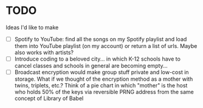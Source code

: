 # TODO
Ideas I'd like to make

 - [ ] Spotify to YouTube: find all the songs on my Spotify playlist and load them into YouTube playlist (on my account) or return a list of urls. Maybe also works with artists?
 - [ ] Introduce coding to a beloved city... in which K-12 schools have to cancel classes and schools in general are becoming empty...
 - [ ] Broadcast encryption would make group stuff private and low-cost in storage. What if we thought of the encryption method as a mother with twins, triplets, etc.? Think of a pie chart in which "mother" is the host who holds 50% of the keys via reversible PRNG address from the same concept of Library of Babel
